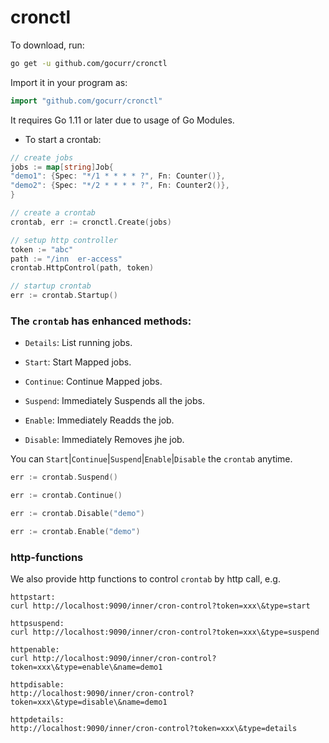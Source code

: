 # cronctl

To download, run:

```bash
go get -u github.com/gocurr/cronctl
```

Import it in your program as:

```go
import "github.com/gocurr/cronctl"
```

It requires Go 1.11 or later due to usage of Go Modules.

- To start a crontab:

```go
// create jobs
jobs := map[string]Job{
"demo1": {Spec: "*/1 * * * * ?", Fn: Counter()},
"demo2": {Spec: "*/2 * * * * ?", Fn: Counter2()},
}

// create a crontab
crontab, err := cronctl.Create(jobs)
```

```go
// setup http controller
token := "abc"
path := "/inn  er-access"
crontab.HttpControl(path, token)

// startup crontab
err := crontab.Startup()
```

### The `crontab` has enhanced methods:

- `Details`: List running jobs.

- `Start`: Start Mapped jobs.

- `Continue`: Continue Mapped jobs.

- `Suspend`: Immediately Suspends all the jobs.

- `Enable`: Immediately Readds the job.

- `Disable`: Immediately Removes jhe job.

You can `Start`|`Continue`|`Suspend`|`Enable`|`Disable` the `crontab` anytime.

```go
err := crontab.Suspend()
```

```go
err := crontab.Continue()
```

```go
err := crontab.Disable("demo")
```

```go
err := crontab.Enable("demo")
```

### http-functions

We also provide http functions to control `crontab` by http call, e.g.

```
httpstart:
curl http://localhost:9090/inner/cron-control?token=xxx\&type=start

httpsuspend:
curl http://localhost:9090/inner/cron-control?token=xxx\&type=suspend

httpenable:
curl http://localhost:9090/inner/cron-control?token=xxx\&type=enable\&name=demo1

httpdisable:
http://localhost:9090/inner/cron-control?token=xxx\&type=disable\&name=demo1

httpdetails:
http://localhost:9090/inner/cron-control?token=xxx\&type=details
```